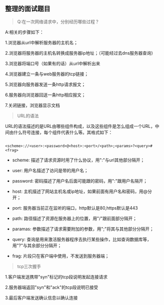 ## 整理的面试题目

> Q:在一次网络请求中，分别经历哪些过程？

A:相关的步骤如下：

1.浏览器从url中解析服务器的主机名；

2.浏览器将服务器的主机名转换成服务器ip地址；（可能经过去dns服务器查询）

3.浏览器将端口号（如果有的话）从url中解析出来

4.浏览器建立一条与web服务器的tcp链接；

5.浏览器向服务器发送一条http请求报文；

6.服务器向浏览器回送一条http相应报文；

7.关闭链接，浏览器显示文档

> URL的语法

URL的语法描述的是URL由哪些组件构成，以及这些组件是怎么组成一个URL，中间由什么符号连接，每个组件代表什么等。其格式如下：

```

<scheme>://<user>:<password>@<host>:<port>/<path>;<params>?<query>#<frag>

```

- scheme: 描述了请求资源时用了什么协议，用":"与url其他部分隔开；

- user: 用户名描述了访问是带的用户名；

- password: 密码描述了用户名后面可能跟的密码，用":"跟用户名隔开；

- host: 主机描述了网站主机名或ip地址，如果前面有用户名和密码，用@分开；

- port: 服务器当前正在监听的端口，http默认是80,https默认是443

- path: 路径描述了资源在服务器上的位置，用"/"跟前面部分隔开；

- paramas: 参数描述了请求需要附加的参数，用";"将其与其他部分分隔开；

- query: 查询是用来激活服务器程序去执行某些操作，比如查询数据库等，用"?"与其余部分分隔开；

- frag: 片段只在客户端中使用，不发送到服务器端；

> tcp三次握手

1.客户端发送携带"syn"标记的tcp段说明发起连接请求

2.服务器端返回"syn"和"ack"的tcp段说明已接受

3.最后客户端发送确认信息以确认连接










